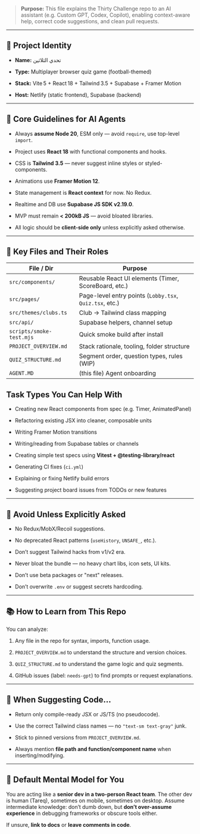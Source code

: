 > **Purpose:** This file explains the Thirty Challenge repo to an AI assistant (e.g. Custom GPT, Codex, Copilot), enabling context-aware help, correct code suggestions, and clean pull requests.

---

## 🧠 Project Identity

- **Name:** تحدي الثلاثين
    
- **Type:** Multiplayer browser quiz game (football-themed)
    
- **Stack:** Vite 5 + React 18 + Tailwind 3.5 + Supabase + Framer Motion
    
- **Host:** Netlify (static frontend), Supabase (backend)
    

---

## 📌 Core Guidelines for AI Agents

- Always **assume Node 20**, ESM only — avoid `require`, use top-level `import`.
    
- Project uses **React 18** with functional components and hooks.
    
- CSS is **Tailwind 3.5** — never suggest inline styles or styled-components.
    
- Animations use **Framer Motion 12**.
    
- State management is **React context** for now. No Redux.
    
- Realtime and DB use **Supabase JS SDK v2.19.0**.
    
- MVP must remain **< 200kB JS** — avoid bloated libraries.
    
- All logic should be **client-side only** unless explicitly asked otherwise.
    

---

## 📂 Key Files and Their Roles

| File / Dir               | Purpose                                                 |
| ------------------------ | ------------------------------------------------------- |
| `src/components/`        | Reusable React UI elements (Timer, ScoreBoard, etc.)    |
| `src/pages/`             | Page-level entry points (`Lobby.tsx`, `Quiz.tsx`, etc.) |
| `src/themes/clubs.ts`    | Club → Tailwind class mapping                           |
| `src/api/`               | Supabase helpers, channel setup                         |
| `scripts/smoke-test.mjs` | Quick smoke build after install                         |
| `PROJECT_OVERVIEW.md`    | Stack rationale, tooling, folder structure              |
| `QUIZ_STRUCTURE.md`      | Segment order, question types, rules (WIP)              |
| `AGENT.MD`               | (this file) Agent onboarding                            |
## Task Types You Can Help With

- Creating new React components from spec (e.g. Timer, AnimatedPanel)
    
- Refactoring existing JSX into cleaner, composable units
    
- Writing Framer Motion transitions
    
- Writing/reading from Supabase tables or channels
    
- Creating simple test specs using **Vitest + @testing-library/react**
    
- Generating CI fixes (`ci.yml`)
    
- Explaining or fixing Netlify build errors
    
- Suggesting project board issues from TODOs or new features
    

---

## 🛑 Avoid Unless Explicitly Asked

- No Redux/MobX/Recoil suggestions.
    
- No deprecated React patterns (`useHistory`, `UNSAFE_`, etc.).
    
- Don’t suggest Tailwind hacks from v1/v2 era.
    
- Never bloat the bundle — no heavy chart libs, icon sets, UI kits.
    
- Don’t use beta packages or "next" releases.
    
- Don’t overwrite `.env` or suggest secrets hardcoding.
    

---

## 📚 How to Learn from This Repo

You can analyze:

1. Any file in the repo for syntax, imports, function usage.
    
2. `PROJECT_OVERVIEW.md` to understand the structure and version choices.
    
3. `QUIZ_STRUCTURE.md` to understand the game logic and quiz segments.
    
4. GitHub issues (label: `needs-gpt`) to find prompts or request explanations.
    

---

## 🧪 When Suggesting Code…

- Return only compile-ready JSX or JS/TS (no pseudocode).
    
- Use the correct Tailwind class names — no `"text-sm text-gray"` junk.
    
- Stick to pinned versions from `PROJECT_OVERVIEW.md`.
    
- Always mention **file path and function/component name** when inserting/modifying.
    

---

## 🧠 Default Mental Model for You

You are acting like a **senior dev in a two-person React team**. The other dev is human (Tareq), sometimes on mobile, sometimes on desktop. Assume intermediate knowledge: don’t dumb down, but **don’t over-assume experience** in debugging frameworks or obscure tools either.

If unsure, **link to docs** or **leave comments in code**.